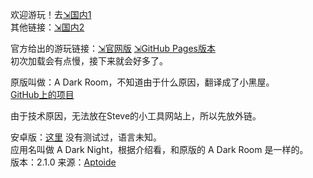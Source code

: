 欢迎游玩！去[⇲国内1](https://www.xiaodao0.com/admin/index.html?lang=cn)  
其他链接：[⇲国内2](https://qiujunya.com/adarkroom/?lang=zh_cn)

官方给出的游玩链接：[⇲官网版](http://adarkroom.doublespeakgames.com/?lang=zh_cn) [⇲GitHub Pages版本](http://doublespeakgames.github.io/adarkroom/?lang=zh_cn)  
初次加载会有点慢，接下来就会好多了。

原版叫做：A Dark Room，不知道由于什么原因，翻译成了小黑屋。  
[GitHub上的项目](https://github.com/doublespeakgames/adarkroom)

由于技术原因，无法放在Steve的小工具网站上，所以先放外链。

安卓版：[这里](/games/a-dark-night-2.1.0.apk) 没有测试过，语言未知。  
应用名叫做 A Dark Night，根据介绍看，和原版的 A Dark Room 是一样的。  
版本：2.1.0 来源：[Aptoide](https://a-dark-night.cn.aptoide.com/app)

